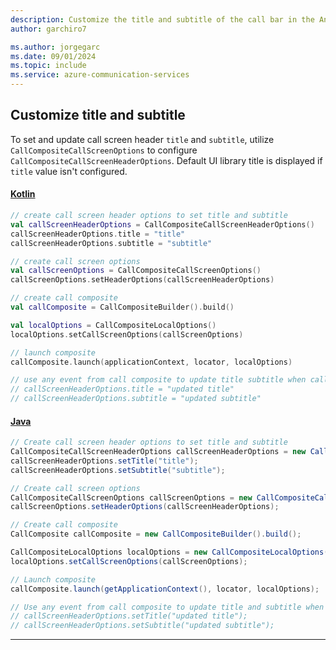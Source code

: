 ```yaml
---
description: Customize the title and subtitle of the call bar in the Android UI Library
author: garchiro7

ms.author: jorgegarc
ms.date: 09/01/2024
ms.topic: include
ms.service: azure-communication-services
---
```


## Customize title and subtitle

To set and update call screen header `title` and `subtitle`, utilize `CallCompositeCallScreenOptions` to configure `CallCompositeCallScreenHeaderOptions`. Default UI library title is displayed if `title` value isn't configured.

#### [Kotlin](#tab/kotlin)

```kotlin
// create call screen header options to set title and subtitle
val callScreenHeaderOptions = CallCompositeCallScreenHeaderOptions()
callScreenHeaderOptions.title = "title"
callScreenHeaderOptions.subtitle = "subtitle"

// create call screen options
val callScreenOptions = CallCompositeCallScreenOptions()
callScreenOptions.setHeaderOptions(callScreenHeaderOptions)

// create call composite
val callComposite = CallCompositeBuilder().build()

val localOptions = CallCompositeLocalOptions()
localOptions.setCallScreenOptions(callScreenOptions)

// launch composite
callComposite.launch(applicationContext, locator, localOptions)

// use any event from call composite to update title subtitle when call is in progress
// callScreenHeaderOptions.title = "updated title"
// callScreenHeaderOptions.subtitle = "updated subtitle"
```

#### [Java](#tab/java)
```java
// Create call screen header options to set title and subtitle
CallCompositeCallScreenHeaderOptions callScreenHeaderOptions = new CallCompositeCallScreenHeaderOptions();
callScreenHeaderOptions.setTitle("title");
callScreenHeaderOptions.setSubtitle("subtitle");

// Create call screen options
CallCompositeCallScreenOptions callScreenOptions = new CallCompositeCallScreenOptions();
callScreenOptions.setHeaderOptions(callScreenHeaderOptions);

// Create call composite
CallComposite callComposite = new CallCompositeBuilder().build();

CallCompositeLocalOptions localOptions = new CallCompositeLocalOptions();
localOptions.setCallScreenOptions(callScreenOptions);

// Launch composite
callComposite.launch(getApplicationContext(), locator, localOptions);

// Use any event from call composite to update title and subtitle when the call is in progress
// callScreenHeaderOptions.setTitle("updated title");
// callScreenHeaderOptions.setSubtitle("updated subtitle");
```

-----
